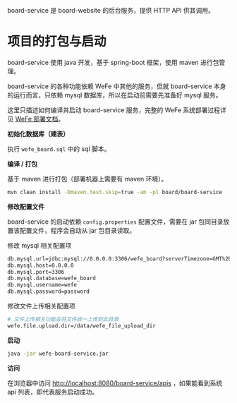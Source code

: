 board-service 是 board-website 的后台服务，提供 HTTP API 供其调用。

# 项目的打包与启动

board-service 使用 java 开发，基于 spring-boot 框架，使用 maven 进行包管理。

board-service 的各种功能依赖 WeFe 中其他的服务，但就 board-service 本身的运行而言，只依赖 mysql 数据库，所以在启动前需要先准备好 mysql 服务。

这里只描述如何编译并启动 board-service 服务，完整的 WeFe 系统部署过程详见 [WeFe 部署文档](/docker/README.md)。

**初始化数据库（建表）**

执行 `wefe_board.sql` 中的 sql 脚本。

**编译 / 打包**

基于 maven 进行打包（部署机器上需要有 maven 环境）。

```bash
mvn clean install -Dmaven.test.skip=true -am -pl board/board-service
```

**修改配置文件**

board-service 的启动依赖 `config.properties` 配置文件，需要在 jar 包同目录放置该配置文件，程序会自动从 jar 包目录读取。

修改 mysql 相关配置项

```bash
db.mysql.url=jdbc:mysql://0.0.0.0:3306/wefe_board?serverTimezone=GMT%2B8
db.mysql.host=0.0.0.0
db.mysql.port=3306
db.mysql.database=wefe_board
db.mysql.username=wefe
db.mysql.password=password
```

修改文件上传相关配置项

```bash
# 文件上传相关功能会将文件统一上传到此目录
wefe.file.upload.dir=/data/wefe_file_upload_dir
```

**启动**

```bash
java -jar wefe-board-service.jar
```

**访问**

在浏览器中访问 [http://localhost:8080/board-service/apis](http://localhost:8080/board-service/apis) ，如果能看到系统 api 列表，即代表服务启动成功。